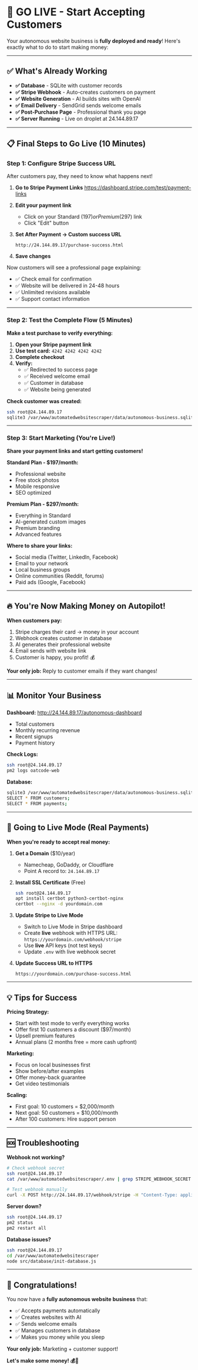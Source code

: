 # 🚀 GO LIVE - Start Accepting Customers

Your autonomous website business is **fully deployed and ready**! Here's exactly what to do to start making money:

---

## ✅ What's Already Working

- **✅ Database** - SQLite with customer records
- **✅ Stripe Webhook** - Auto-creates customers on payment
- **✅ Website Generation** - AI builds sites with OpenAI
- **✅ Email Delivery** - SendGrid sends welcome emails
- **✅ Post-Purchase Page** - Professional thank you page
- **✅ Server Running** - Live on droplet at 24.144.89.17

---

## 📋 Final Steps to Go Live (10 Minutes)

### Step 1: Configure Stripe Success URL

After customers pay, they need to know what happens next!

1. **Go to Stripe Payment Links**
   https://dashboard.stripe.com/test/payment-links

2. **Edit your payment link**
   - Click on your Standard ($197) or Premium ($297) link
   - Click "Edit" button

3. **Set After Payment → Custom success URL**
   ```
   http://24.144.89.17/purchase-success.html
   ```

4. **Save changes**

Now customers will see a professional page explaining:
- ✅ Check email for confirmation
- ✅ Website will be delivered in 24-48 hours
- ✅ Unlimited revisions available
- ✅ Support contact information

---

### Step 2: Test the Complete Flow (5 Minutes)

**Make a test purchase to verify everything:**

1. **Open your Stripe payment link**
2. **Use test card:** `4242 4242 4242 4242`
3. **Complete checkout**
4. **Verify:**
   - ✅ Redirected to success page
   - ✅ Received welcome email
   - ✅ Customer in database
   - ✅ Website being generated

**Check customer was created:**
```bash
ssh root@24.144.89.17
sqlite3 /var/www/automatedwebsitescraper/data/autonomous-business.sqlite "SELECT * FROM customers;"
```

---

### Step 3: Start Marketing (You're Live!)

**Share your payment links and start getting customers!**

**Standard Plan - $197/month:**
- Professional website
- Free stock photos
- Mobile responsive
- SEO optimized

**Premium Plan - $297/month:**
- Everything in Standard
- AI-generated custom images
- Premium branding
- Advanced features

**Where to share your links:**
- Social media (Twitter, LinkedIn, Facebook)
- Email to your network
- Local business groups
- Online communities (Reddit, forums)
- Paid ads (Google, Facebook)

---

## 🔥 You're Now Making Money on Autopilot!

**When customers pay:**
1. Stripe charges their card → money in your account
2. Webhook creates customer in database
3. AI generates their professional website
4. Email sends with website link
5. Customer is happy, you profit! 💰

**Your only job:** Reply to customer emails if they want changes!

---

## 📊 Monitor Your Business

**Dashboard:** http://24.144.89.17/autonomous-dashboard
- Total customers
- Monthly recurring revenue
- Recent signups
- Payment history

**Check Logs:**
```bash
ssh root@24.144.89.17
pm2 logs oatcode-web
```

**Database:**
```bash
sqlite3 /var/www/automatedwebsitescraper/data/autonomous-business.sqlite
SELECT * FROM customers;
SELECT * FROM payments;
```

---

## 🚀 Going to Live Mode (Real Payments)

**When you're ready to accept real money:**

1. **Get a Domain** ($10/year)
   - Namecheap, GoDaddy, or Cloudflare
   - Point A record to: `24.144.89.17`

2. **Install SSL Certificate** (Free)
   ```bash
   ssh root@24.144.89.17
   apt install certbot python3-certbot-nginx
   certbot --nginx -d yourdomain.com
   ```

3. **Update Stripe to Live Mode**
   - Switch to Live Mode in Stripe dashboard
   - Create **live** webhook with HTTPS URL:
     `https://yourdomain.com/webhook/stripe`
   - Use **live** API keys (not test keys)
   - Update `.env` with live webhook secret

4. **Update Success URL to HTTPS**
   ```
   https://yourdomain.com/purchase-success.html
   ```

---

## 💡 Tips for Success

**Pricing Strategy:**
- Start with test mode to verify everything works
- Offer first 10 customers a discount ($97/month)
- Upsell premium features
- Annual plans (2 months free = more cash upfront)

**Marketing:**
- Focus on local businesses first
- Show before/after examples
- Offer money-back guarantee
- Get video testimonials

**Scaling:**
- First goal: 10 customers = $2,000/month
- Next goal: 50 customers = $10,000/month
- After 100 customers: Hire support person

---

## 🆘 Troubleshooting

**Webhook not working?**
```bash
# Check webhook secret
ssh root@24.144.89.17
cat /var/www/automatedwebsitescraper/.env | grep STRIPE_WEBHOOK_SECRET

# Test webhook manually
curl -X POST http://24.144.89.17/webhook/stripe -H "Content-Type: application/json" -d '{"type":"test"}'
```

**Server down?**
```bash
ssh root@24.144.89.17
pm2 status
pm2 restart all
```

**Database issues?**
```bash
ssh root@24.144.89.17
cd /var/www/automatedwebsitescraper
node src/database/init-database.js
```

---

## 🎉 Congratulations!

You now have a **fully autonomous website business** that:
- ✅ Accepts payments automatically
- ✅ Creates websites with AI
- ✅ Sends welcome emails
- ✅ Manages customers in database
- ✅ Makes you money while you sleep

**Your only job:** Marketing + customer support!

**Let's make some money! 💰🚀**
